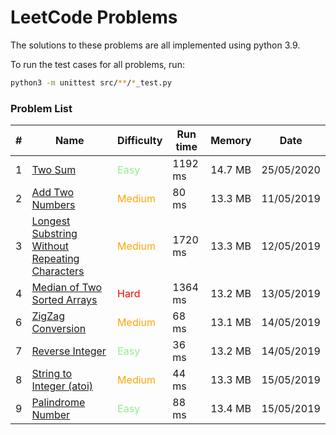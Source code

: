 # LeetCode Problems

The solutions to these problems are all implemented using python 3.9.

To run the test cases for all problems, run:
```sh
python3 -m unittest src/**/*_test.py
```

### Problem List

| # | Name | Difficulty | Run time | Memory | Date |
| - | - | - | - | - | - |
| 1 | [Two Sum](./src/problem_0001/problem.md) | <span style="color: lightgreen">Easy<span> | 1192 ms | 14.7 MB | 25/05/2020 |
| 2 | [Add Two Numbers](./src/problem_0002/problem.md) | <span style="color: orange">Medium<span> | 80 ms | 13.3 MB | 11/05/2019 |
| 3 | [Longest Substring Without Repeating Characters](./src/problem_0003/problem.md) | <span style="color: orange">Medium<span> | 1720 ms | 13.3 MB | 12/05/2019 |
| 4 | [Median of Two Sorted Arrays](./src/problem_0004/problem.md) | <span style="color:red">Hard</span> | 1364 ms | 13.2 MB | 13/05/2019 |
| 6 | [ZigZag Conversion](./src/problem_0006/problem.md) | <span style="color: orange">Medium<span> | 68 ms | 13.1 MB | 14/05/2019 |
| 7 | [Reverse Integer](./src/problem_0007/problem.md) | <span style="color: lightgreen">Easy<span> | 36 ms | 13.2 MB | 14/05/2019 |
| 8 | [String to Integer (atoi)](./src/problem_0008/problem.md) | <span style="color: orange">Medium<span> | 44 ms | 13.3 MB | 15/05/2019 |
| 9 | [Palindrome Number](./src/problem_0009/problem.md) | <span style="color: lightgreen">Easy<span> | 88 ms | 13.4 MB | 15/05/2019 |
